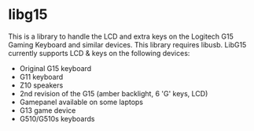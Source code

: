 # libg15
This is a library to handle the LCD and extra keys on the Logitech G15 Gaming
Keyboard and similar devices.
This library requires libusb.
LibG15 currently supports LCD & keys on the following devices:
- Original G15 keyboard
- G11 keyboard
- Z10 speakers
- 2nd revision of the G15 (amber backlight, 6 'G' keys, LCD)
- Gamepanel available on some laptops
- G13 game device
- G510/G510s keyboards
